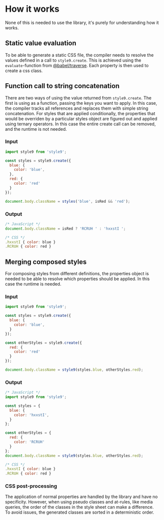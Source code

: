 # How it works

None of this is needed to use the library, it's purely for understanding how it works.

## Static value evaluation

To be able to generate a static CSS file, the compiler needs to resolve the values defined in a call to `style9.create`. This is achieved using the `evaluate`-function from [@babel/traverse][babel-traverse]. Each property is then used to create a css class.

## Function call to string concatenation

There are two ways of using the value returned from `style9.create`. The first is using as a function, passing the keys you want to apply. In this case, the compiler tracks all references and replaces them with simple string concatenation. For styles that are applied conditionally, the properties that would be overriden by a particular styles object are figured out and applied using ternary operators. In this case the entire create call can be removed, and the runtime is not needed.

### Input

```javascript
import style9 from 'style9';

const styles = style9.create({
  blue: {
    color: 'blue',
  },
  red: {
    color: 'red'
  }
});

document.body.className = styles('blue', isRed && 'red');
```

### Output

```javascript
/* JavaScript */
document.body.className = isRed ? 'RCRUH ' : 'hxxstI ';

/* CSS */
.hxxstI { color: blue }
.RCRUH { color: red }
```

## Merging composed styles

For composing styles from different definitions, the properties object is needed to be able to resolve which properties should be applied. In this case the runtime is needed.

### Input

```javascript
import style9 from 'style9';

const styles = style9.create({
  blue: {
    color: 'blue',
  }
});

const otherStyles = style9.create({
  red: {
    color: 'red'
  }
});

document.body.className = style9(styles.blue, otherStyles.red);
```

### Output

```javascript
/* JavaScript */
import style9 from 'style9';

const styles = {
  blue: {
    color: 'hxxstI',
  }
};

const otherStyles = {
  red: {
    color: 'RCRUH'
  }
};
document.body.className = style9(styles.blue, otherStyles.red);

/* CSS */
.hxxstI { color: blue }
.RCRUH { color: red }
```

### CSS post-processing

The application of normal properties are handled by the library and have no specificity. However, when using pseudo classes and at-rules, like media queries, the order of the classes in the style sheet can make a difference. To avoid issues, the generated classes are sorted in a deterministic order.

[babel-traverse]: https://babeljs.io/docs/en/babel-traverse
